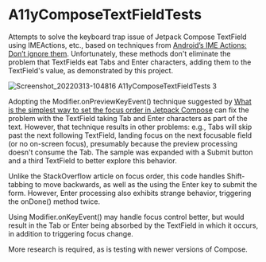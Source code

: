 # A11yComposeTextFieldTests

Attempts to solve the keyboard trap issue of Jetpack Compose TextField using IMEActions, etc., based on techniques from 
[Android’s IME Actions: Don’t ignore them](https://proandroiddev.com/androids-ime-actions-don-t-ignore-them-36554da892ac).
Unfortunately, these methods don't eliminate the problem that TextFields eat Tabs and Enter characters,
adding them to the TextField's value, as demonstrated by this project.



![Screenshot_20220313-104816 A11yComposeTextFieldTests 3](https://user-images.githubusercontent.com/85311885/158065264-0f489e61-055d-4f2b-ae42-828715e4cdea.png)

Adopting the Modifier.onPreviewKeyEvent() technique suggested by 
[What is the simplest way to set the focus order in Jetpack Compose](https://stackoverflow.com/questions/66817856/what-is-the-simplest-way-to-set-the-focus-order-in-jetpack-compose)
can fix the problem with the TextField taking Tab and Enter characters as part of the text.
However, that technique results in other problems: e.g., Tabs will skip past the next following TextField, 
landing focus on the next focusable field (or no on-screen focus), 
presumably because the preview processing doesn't consume the Tab.
The sample was expanded with a Submit button and a third TextField to better explore this behavior.

Unlike the StackOverflow article on focus order, this code handles Shift-tabbing to move backwards,
as well as the using the Enter key to submit the form. However, Enter processing also exhibits 
strange behavior, triggering the onDone() method twice.

Using Modifier.onKeyEvent() may handle focus control better, 
but would result in the Tab or Enter being absorbed by the TextField in which it occurs, 
in addition to triggering focus change.

More research is required, as is testing with newer versions of Compose.